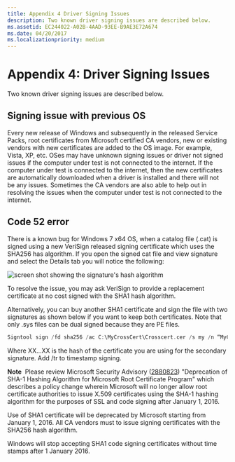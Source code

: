 ```yaml
---
title: Appendix 4 Driver Signing Issues
description: Two known driver signing issues are described below.
ms.assetid: EC244022-A02B-4AAD-93EE-B9AE3E72A674
ms.date: 04/20/2017
ms.localizationpriority: medium
---
```


# Appendix 4: Driver Signing Issues


Two known driver signing issues are described below.

## Signing issue with previous OS


Every new release of Windows and subsequently in the released Service Packs, root certificates from Microsoft certified CA vendors, new or existing vendors with new certificates are added to the OS image. For example, Vista, XP, etc. OSes may have unknown signing issues or driver not signed issues if the computer under test is not connected to the internet. If the computer under test is connected to the internet, then the new certificates are automatically downloaded when a driver is installed and there will not be any issues. Sometimes the CA vendors are also able to help out in resolving the issues when the computer under test is not connected to the internet.

## Code 52 error


There is a known bug for Windows 7 x64 OS, when a catalog file (.cat) is signed using a new VeriSign released signing certificate which uses the SHA256 has algorithm. If you open the signed cat file and view signature and select the Details tab you will notice the following:

![screen shot showing the signature's hash algorithm](images/tutorialcertsignaturehashalg.png)

To resolve the issue, you may ask VeriSign to provide a replacement certificate at no cost signed with the SHA1 hash algorithm.

Alternatively, you can buy another SHA1 certificate and sign the file with two signatures as shown below if you want to keep both certificates. Note that only .sys files can be dual signed because they are PE files.

```cpp
Signtool sign /fd sha256 /ac C:\MyCrossCert\Crosscert.cer /s my /n “MyCompany Inc. “ /ph /as /sha1 XX...XX C:\DriverDir\toaster.SYS
```

Where XX...XX is the hash of the certificate you are using for the secondary signature. Add /tr to timestamp signing.

**Note**  Please review Microsoft Security Advisory ([2880823](https://docs.microsoft.com/security-updates/SecurityAdvisories/2016/2880823)) "Deprecation of SHA-1 Hashing Algorithm for Microsoft Root Certificate Program" which describes a policy change wherein Microsoft will no longer allow root certificate authorities to issue X.509 certificates using the SHA-1 hashing algorithm for the purposes of SSL and code signing after January 1, 2016.

 

Use of SHA1 certificate will be deprecated by Microsoft starting from January 1, 2016. All CA vendors must to issue signing certificates with the SHA256 hash algorithm.

Windows will stop accepting SHA1 code signing certificates without time stamps after 1 January 2016.

 

 





